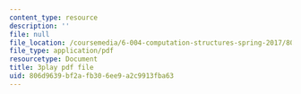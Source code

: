 ```yaml
---
content_type: resource
description: ''
file: null
file_location: /coursemedia/6-004-computation-structures-spring-2017/806d9639bf2afb306ee9a2c9913fba63_PmOq8G_hs4o.pdf
file_type: application/pdf
resourcetype: Document
title: 3play pdf file
uid: 806d9639-bf2a-fb30-6ee9-a2c9913fba63
---
```

